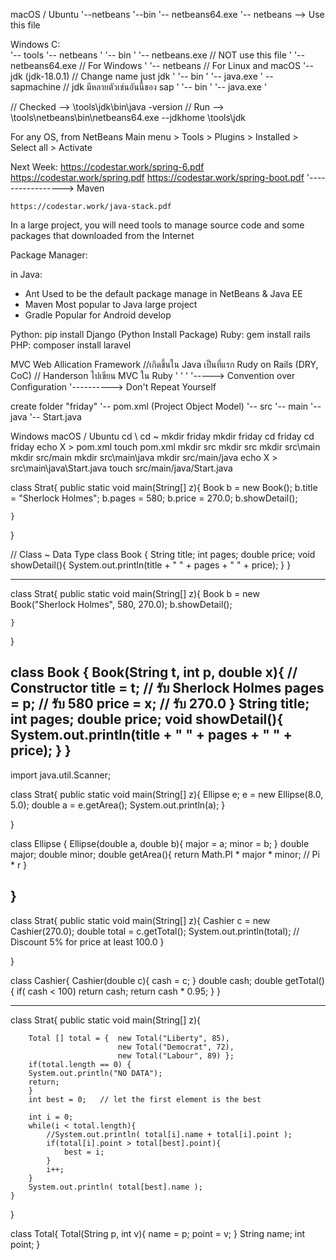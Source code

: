 

macOS / Ubuntu
'--netbeans
	'--bin
		'-- netbeans64.exe
		'-- netbeans		--> Use this file

Windows
  C:\
	'-- tools
		'-- netbeans
		'	'-- bin
		'		'-- netbeans.exe	// NOT use this file
		'		'-- netbeans64.exe	// For Windows
		'		'-- netbeans		// For Linux and macOS
		'-- jdk	(jdk-18.0.1)		// Change name just jdk
		'	'-- bin
		'		'-- java.exe
		'
		-- sapmachine				// jdk มีหลายตัวเช่นอันนี้ของ sap
		'	'-- bin
		'		'-- java.exe
		'
		

// Checked --> \tools\jdk\bin\java -version
// Run	   --> \tools\netbeans\bin\netbeans64.exe --jdkhome \tools\jdk

For any OS, from NetBeans Main menu > Tools > Plugins > Installed > Select all > Activate

Next Week:
	https://codestar.work/spring-6.pdf
	https://codestar.work/spring.pdf
	https://codestar.work/spring-boot.pdf
							'-----------------> Maven

	https://codestar.work/java-stack.pdf

In a large project, you will need tools to manage source code and some packages 
that downloaded from the Internet

Package Manager:

in Java:
- Ant		Used to be the default package manage in NetBeans & Java EE
- Maven		Most popular to Java large project
- Gradle	Popular for Android develop

Python:		pip install Django	(Python Install Package)
Ruby:		gem install rails
PHP:		composer install laravel

MVC Web Allication Framework	//เกิดขึ้นใน Java เป็นที่แรก
Rudy on Rails (DRY, CoC)		// Handerson ไปเขียน MVC ใน Ruby
			   '    '
			   '	'----->	Convention over Configuration
			   '---------->	Don't Repeat Yourself

create folder "friday"
'-- pom.xml		(Project Object Model)
'-- src
	'-- main
		'-- java
			'-- Start.java

Windows								macOS / Ubuntu
cd \								cd ~
mkdir friday						mkdir friday
cd friday							cd friday
echo X > pom.xml					touch pom.xml
mkdir src							mkdir src
mkdir src\main						mkdir src/main
mkdir src\main\java					mkdir src/main/java
echo X > src\main\java\Start.java	touch src/main/java/Start.java


class Strat{
    public static void main(String[] z){
        Book b = new Book();
        b.title = "Sherlock Holmes";
        b.pages = 580;
        b.price = 270.0;
        b.showDetail();
        
    }
    
}

// Class ~ Data Type
class Book {
    String title;
    int pages;
    double price;
    void showDetail(){
        System.out.println(title + " " + pages + " " + price);
    }
}

----------------------------------------

class Strat{
    public static void main(String[] z){
        Book b = new Book("Sherlock Holmes", 580, 270.0);
        b.showDetail();
        
    }
    
}

class Book {
    Book(String t, int p, double x){        // Constructor
        title = t;  // รับ Sherlock Holmes
        pages = p;  // รับ 580
        price = x;  // รับ 270.0
    }
    String title;
    int pages;
    double price;
    void showDetail(){
        System.out.println(title + " " + pages + " " + price);
    }
}
-----------------------------------


import java.util.Scanner;

class Strat{
    public static void main(String[] z){
        Ellipse e;
        e = new Ellipse(8.0, 5.0);
        double a = e.getArea();
        System.out.println(a);
    }
    
}

class Ellipse {
    Ellipse(double a, double b){
        major = a;
        minor = b;
    }
    double major;
    double minor;
    double getArea(){
        return Math.PI * major * minor;     // Pi * r
    }
    
}
----------------------------------

class Strat{
    public static void main(String[] z){
        Cashier c = new Cashier(270.0);
        double total = c.getTotal();
        System.out.println(total);
        // Discount 5% for price at least 100.0
    }
    
}

class Cashier{
    Cashier(double c){
        cash = c;
    }
    double cash;
    double getTotal(){
        if( cash < 100) return cash;
        return cash * 0.95;
    }
}

----------------------------------------

class Strat{
    public static void main(String[] z){

        Total [] total = {  new Total("Liberty", 85),
                            new Total("Democrat", 72),
                            new Total("Labour", 89) };
        if(total.length == 0) {
        System.out.println("NO DATA");
        return;
        }
        int best = 0;   // let the first element is the best
        
        int i = 0;
        while(i < total.length){
            //System.out.println( total[i].name + total[i].point );
            if(total[i].point > total[best].point){
                best = i;
            }
            i++;
        }
        System.out.println( total[best].name );
    }
    
}

class Total{
    Total(String p, int v){
        name = p;
        point = v;
    }
    String name;
    int point;
}














